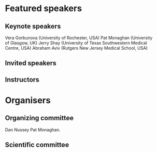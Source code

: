 # Featured speakers

## Keynote speakers

Vera Gorbunova (University of Rochester, USA)
Pat Monaghan (University of Glasgow, UK)
Jerry Shay (University of Texas Southwestern Medical Centre, USA)
Abraham Aviv (Rutgers New Jersey Medical School, USA)

## Invited speakers


## Instructors


# Organisers


## Organizing committee

Dan Nussey
Pat Monaghan.



## Scientific committee
